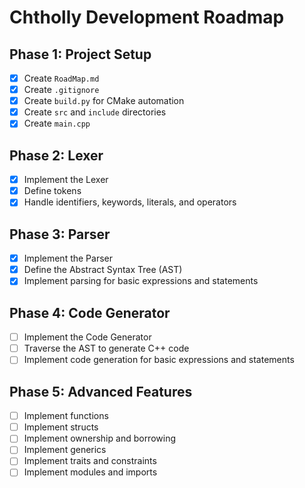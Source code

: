 # Chtholly Development Roadmap

## Phase 1: Project Setup
- [x] Create `RoadMap.md`
- [x] Create `.gitignore`
- [x] Create `build.py` for CMake automation
- [x] Create `src` and `include` directories
- [x] Create `main.cpp`

## Phase 2: Lexer
- [x] Implement the Lexer
- [x] Define tokens
- [x] Handle identifiers, keywords, literals, and operators

## Phase 3: Parser
- [x] Implement the Parser
- [x] Define the Abstract Syntax Tree (AST)
- [x] Implement parsing for basic expressions and statements

## Phase 4: Code Generator
- [ ] Implement the Code Generator
- [ ] Traverse the AST to generate C++ code
- [ ] Implement code generation for basic expressions and statements

## Phase 5: Advanced Features
- [ ] Implement functions
- [ ] Implement structs
- [ ] Implement ownership and borrowing
- [ ] Implement generics
- [ ] Implement traits and constraints
- [ ] Implement modules and imports
